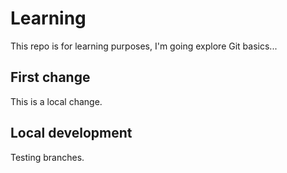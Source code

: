 # Learning

This repo is for learning purposes, I'm going explore Git basics...

## First change

This is a local change.

## Local development

Testing branches.